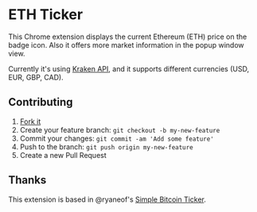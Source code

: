 # ETH Ticker

This Chrome extension displays the current Ethereum (ETH) price on the badge icon. Also it offers more market information in the popup window view.

Currently it's using [Kraken API](https://www.kraken.com/help/api), and it supports different currencies (USD, EUR, GBP, CAD).

## Contributing

1. [Fork it](https://github.com/raulmarcosl/eth-ticker/fork)
2. Create your feature branch: `git checkout -b my-new-feature`
3. Commit your changes: `git commit -am 'Add some feature'`
4. Push to the branch: `git push origin my-new-feature`
5. Create a new Pull Request

## Thanks

This extension is based in @ryaneof's [Simple Bitcoin Ticker](https://github.com/ryaneof/simple-bitcoin-ticker).
